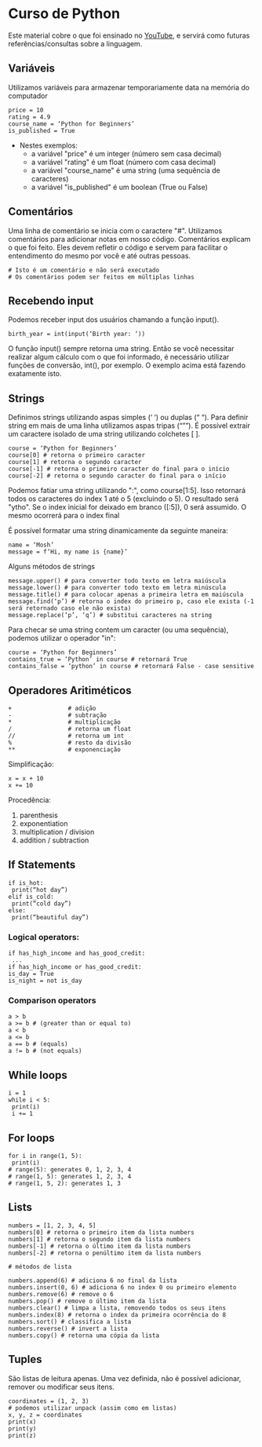 # Curso de Python
Este material cobre o que foi ensinado no [YouTube](https://www.youtube.com/watch?v=_uQrJ0TkZlc&t=215s), e servirá como futuras referências/consultas sobre a linguagem.

## Variáveis
Utilizamos variáveis para armazenar temporariamente data na memória do computador

```
price = 10
rating = 4.9
course_name = ‘Python for Beginners’
is_published = True
```

* Nestes exemplos:
    - a variável "price" é um integer (número sem casa decimal)
    - a variável "rating" é um float (número com casa decimal)
    - a variável "course_name" é uma string (uma sequência de caracteres)
    - a variável "is_published" é um boolean (True ou False)

## Comentários 
Uma linha de comentário se inicia com o caractere "#". Utilizamos comentários para adicionar notas em nosso código. Comentários explicam o que foi feito.
Eles devem refletir o código e servem para facilitar o entendimento do mesmo por você e até outras pessoas.

```buildoutcfg
# Isto é um comentário e não será executado
# Os comentários podem ser feitos em múltiplas linhas 
```

## Recebendo input
Podemos receber input dos usuários chamando a função input().

```buildoutcfg
birth_year = int(input(‘Birth year: ‘))
```

O função input() sempre retorna uma string. Então se você necessitar realizar algum cálculo com o que foi informado, é necessário utilizar funções de conversão, int(), por exemplo.
O exemplo acima está fazendo exatamente isto.

## Strings
Definimos strings utilizando aspas simples (‘ ‘) ou duplas (“ “).
Para definir string em mais de uma linha utilizamos aspas tripas (“””).
É possível extrair um caractere isolado de uma string utilizando colchetes [ ].

```buildoutcfg
course = ‘Python for Beginners’
course[0] # retorna o primeiro caracter
course[1] # retorna o segundo caracter
course[-1] # retorna o primeiro caracter do final para o início
course[-2] # retorna o segundo caracter do final para o início
```

Podemos fatiar uma string utilizando ":", como course[1:5]. Isso retornará todos os caracteres do index 1 até o 5 (excluindo o 5).
O resultado será "ytho". Se o index inicial for deixado em branco ([:5]), 0 será assumido. O mesmo ocorrerá para o index final

É possível formatar uma string dinamicamente da seguinte maneira:

```buildoutcfg
name = ‘Mosh’
message = f’Hi, my name is {name}’
```

Alguns métodos de strings 

```buildoutcfg
message.upper() # para converter todo texto em letra maiúscula
message.lower() # para converter todo texto em letra minúscula
message.title() # para colocar apenas a primeira letra em maiúscula
message.find(‘p’) # retorna o index do primeiro p, caso ele exista (-1 será retornado caso ele não exista)
message.replace(‘p’, ‘q’) # substitui caracteres na string
```

Para checar se uma string contem um caracter (ou uma sequência), podemos utilizar o operador "in":
```buildoutcfg
course = ‘Python for Beginners’
contains_true = ‘Python’ in course # retornará True
contains_false = ‘python’ in course # retornará False - case sensitive
```

## Operadores Aritiméticos 
```buildoutcfg
+                # adição
-                # subtração
*                # multiplicação
/                # retorna um float
//               # retorna um int
%                # resto da divisão
**               # exponenciação

```

Simplificação:
```buildoutcfg
x = x + 10
x += 10
```

Procedência:
1. parenthesis
2. exponentiation
3. multiplication / division
4. addition / subtraction 

## If Statements
```buildoutcfg
if is_hot:
 print(“hot day”)
elif is_cold:
 print(“cold day”)
else:
 print(“beautiful day”)
```

### Logical operators:
```buildoutcfg
if has_high_income and has_good_credit:
 ...
if has_high_income or has_good_credit:
is_day = True
is_night = not is_day
```

### Comparison operators
```buildoutcfg
a > b
a >= b # (greater than or equal to)
a < b
a <= b
a == b # (equals)
a != b # (not equals) 
```

## While loops
```buildoutcfg
i = 1
while i < 5:
 print(i)
 i += 1
```

## For loops
```buildoutcfg
for i in range(1, 5):
 print(i)
# range(5): generates 0, 1, 2, 3, 4
# range(1, 5): generates 1, 2, 3, 4
# range(1, 5, 2): generates 1, 3 
```

## Lists
```buildoutcfg
numbers = [1, 2, 3, 4, 5]
numbers[0] # retorna o primeiro item da lista numbers
numbers[1] # retorna o segundo item da lista numbers
numbers[-1] # retorna o último item da lista numbers
numbers[-2] # retorna o penúltimo item da lista numbers 

# métodos de lista

numbers.append(6) # adiciona 6 no final da lista
numbers.insert(0, 6) # adiciona 6 no index 0 ou primeiro elemento
numbers.remove(6) # remove o 6
numbers.pop() # remove o último item da lista
numbers.clear() # limpa a lista, removendo todos os seus itens
numbers.index(8) # retorna o index da primeira ocorrência do 8
numbers.sort() # classifica a lista
numbers.reverse() # invert a lista
numbers.copy() # retorna uma cópia da lista 
```

## Tuples
São listas de leitura apenas. Uma vez definida, não é possível adicionar, remover
ou modificar seus itens.
```buildoutcfg
coordinates = (1, 2, 3)
# podemos utilizar unpack (assim como em listas)
x, y, z = coordinates 
print(x)
print(y)
print(z)
```

